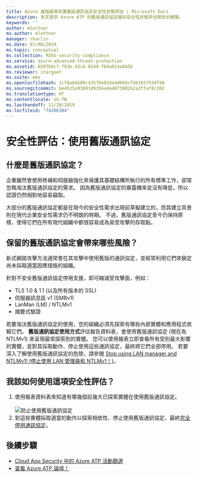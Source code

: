 ```yaml
---
title: Azure 進階威脅防護舊版通訊協定安全性狀態評估 | Microsoft Docs
description: 本文提供 Azure ATP 的舊版通訊協定識別安全性狀態評估報告的總覽。
keywords: ''
author: mlottner
ms.author: mlottner
manager: rkarlin
ms.date: 07/08/2019
ms.topic: conceptual
ms.collection: M365-security-compliance
ms.service: azure-advanced-threat-protection
ms.assetid: 6597b8c7-f83e-43c6-8149-fb4a914a845b
ms.reviewer: itargoet
ms.suite: ems
ms.openlocfilehash: 1cf8a66b80c43570e018a4d09dcfd81657934f98
ms.sourcegitcommit: be4525a93601d9356a4e487398262a2ffaf8c202
ms.translationtype: HT
ms.contentlocale: zh-TW
ms.lasthandoff: 11/20/2019
ms.locfileid: "74206304"
---
```

# <a name="security-assessment-legacy-protocols-usage"></a>安全性評估：使用舊版通訊協定 
 
## <a name="what-are-legacy-protocols"></a>什麼是舊版通訊協定？

企業雖然會使用修補和伺服器強化來保護其基礎結構所執行的所有標準工作，卻常忽略淘汰舊版通訊協定的需求。 因為舊版通訊協定的暴露機率並沒有降低，所以認證仍然相對地容易竊取。 

大部分的舊版通訊協定都是在現今的安全性需求出現前草擬建立的，而其建立背景則在現代企業安全性需求仍不明朗的時期。 不過，舊版通訊協定至今仍保持原樣，使得它們在所有現代組織中都很容易成為易受攻擊的存取點。 

## <a name="what-risks-do-retained-legacy-protocols-introduce"></a>保留的舊版通訊協定會帶來哪些風險？ 

新式網路攻擊方法通常會在其攻擊中使用舊版的通訊協定，並經常利用它們來鎖定尚未採取適當因應措施的組織。 

針對不安全舊版通訊協定停用支援，即可縮減受攻擊面，例如： 

- TLS 1.0 & 1.1 (以及所有版本的 SSL)
- 伺服器訊息區 v1 (SMBv1)
- LanMan (LM) / NTLMv1
- 摘要式驗證

若要淘汰舊版通訊協定的使用，您的組織必須先探索有哪些內部實體和應用程式依賴它們。 **舊版通訊協定使用方式**評估報告資料表，會使用舊版通訊協定 (現在為 NTLMv1) 來呈現最常探索到的實體。 您可以使用報表立即查看所有受到最大影響的實體，並對其採取動作、停止使用這些通訊協定，最終將它們全部停用。 若要深入了解使用舊版通訊協定的危險，請參閱 [Stop using LAN manager and NTLMv1! (停止使用 LAN 管理員和 NTLMv1！)](https://blogs.technet.microsoft.com/miriamxyra/2017/11/07/stop-using-lan-manager-and-ntlmv1/)。


## <a name="how-do-i-use-this-security-assessment"></a>我該如何使用這項安全性評估？ 
1. 使用報表資料表來知道有哪幾個前幾大已探索實體在使用舊版通訊協定。  
    <br>![防止使用舊版通訊協定](media/atp-cas-isp-legacy-protocols-2.png)
1. 對這些實體採取適當的動作以探索相依性、停止使用舊版通訊協定，最終[完全停用通訊協定](https://blogs.technet.microsoft.com/miriamxyra/2017/11/07/stop-using-lan-manager-and-ntlmv1/)。 

## <a name="next-steps"></a>後續步驟
- [Cloud App Security 中的 Azure ATP 活動篩選](atp-activities-filtering-mcas.md)
- [查看 Azure ATP 論壇！](https://aka.ms/azureatpcommunity)
